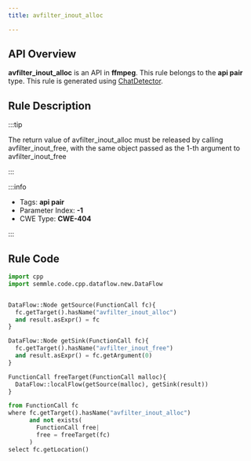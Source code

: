 ```yaml
---
title: avfilter_inout_alloc

---
```



## API Overview
**avfilter_inout_alloc** is an API in **ffmpeg**. This rule belongs to the **api pair** type. This rule is generated using [ChatDetector](../../tools/ChatDetector).
## Rule Description

:::tip

The return value of avfilter_inout_alloc must be released by calling avfilter_inout_free, with the same object passed as the 1-th argument to avfilter_inout_free

:::

:::info

- Tags: **api pair**
- Parameter Index: **-1**
- CWE Type: **CWE-404**

:::

## Rule Code
```python
import cpp
import semmle.code.cpp.dataflow.new.DataFlow


DataFlow::Node getSource(FunctionCall fc){
  fc.getTarget().hasName("avfilter_inout_alloc")
  and result.asExpr() = fc
}

DataFlow::Node getSink(FunctionCall fc){
  fc.getTarget().hasName("avfilter_inout_free")
  and result.asExpr() = fc.getArgument(0)
}

FunctionCall freeTarget(FunctionCall malloc){
  DataFlow::localFlow(getSource(malloc), getSink(result))
}

from FunctionCall fc
where fc.getTarget().hasName("avfilter_inout_alloc")
      and not exists(
        FunctionCall free| 
        free = freeTarget(fc)
      )
select fc.getLocation()

```